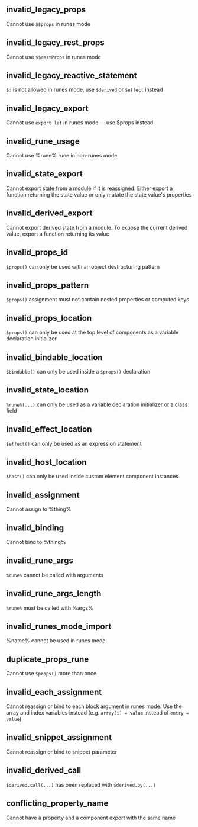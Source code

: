 ## invalid_legacy_props

Cannot use `$$props` in runes mode

## invalid_legacy_rest_props

Cannot use `$$restProps` in runes mode

## invalid_legacy_reactive_statement

`$:` is not allowed in runes mode, use `$derived` or `$effect` instead

## invalid_legacy_export

Cannot use `export let` in runes mode — use $props instead

## invalid_rune_usage

Cannot use %rune% rune in non-runes mode

## invalid_state_export

Cannot export state from a module if it is reassigned. Either export a function returning the state value or only mutate the state value's properties

## invalid_derived_export

Cannot export derived state from a module. To expose the current derived value, export a function returning its value

## invalid_props_id

`$props()` can only be used with an object destructuring pattern

## invalid_props_pattern

`$props()` assignment must not contain nested properties or computed keys

## invalid_props_location

`$props()` can only be used at the top level of components as a variable declaration initializer

## invalid_bindable_location

`$bindable()` can only be used inside a `$props()` declaration

## invalid_state_location

`%rune%(...)` can only be used as a variable declaration initializer or a class field

## invalid_effect_location

`$effect()` can only be used as an expression statement

## invalid_host_location

`$host()` can only be used inside custom element component instances

## invalid_assignment

Cannot assign to %thing%

## invalid_binding

Cannot bind to %thing%

## invalid_rune_args

`%rune%` cannot be called with arguments

## invalid_rune_args_length

`%rune%` must be called with %args%

## invalid_runes_mode_import

%name% cannot be used in runes mode

## duplicate_props_rune

Cannot use `$props()` more than once

## invalid_each_assignment

Cannot reassign or bind to each block argument in runes mode. Use the array and index variables instead (e.g. `array[i] = value` instead of `entry = value`)

## invalid_snippet_assignment

Cannot reassign or bind to snippet parameter

## invalid_derived_call

`$derived.call(...)` has been replaced with `$derived.by(...)`

## conflicting_property_name

Cannot have a property and a component export with the same name

